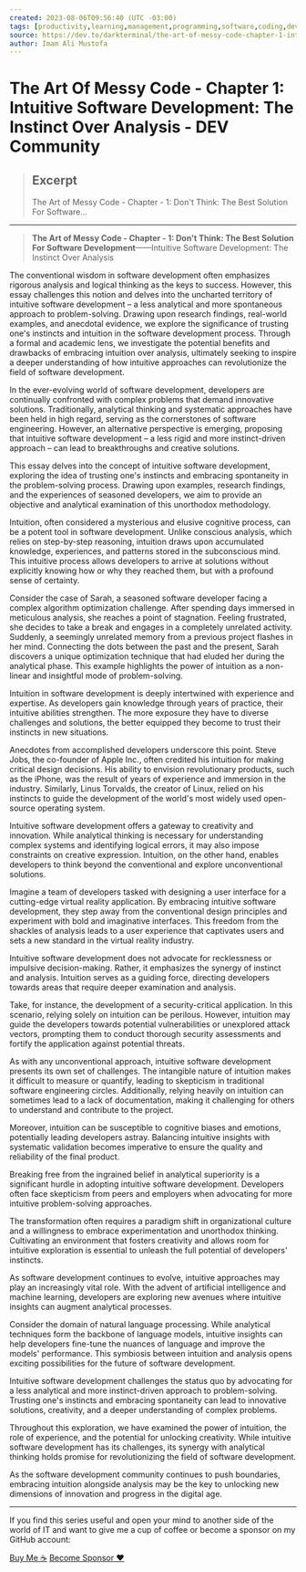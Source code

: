 ```yaml
---
created: 2023-08-06T09:56:40 (UTC -03:00)
tags: [productivity,learning,management,programming,software,coding,development,engineering,inclusive,community]
source: https://dev.to/darkterminal/the-art-of-messy-code-chapter-1-intuitive-software-development-the-instinct-over-analysis-3a8d
author: Imam Ali Mustofa
---
```


# The Art Of Messy Code - Chapter 1: Intuitive Software Development: The Instinct Over Analysis - DEV Community

> ## Excerpt
> The Art of Messy Code - Chapter - 1: Don't Think: The Best Solution For Software...

---
> **The Art of Messy Code - Chapter - 1: Don't Think: The Best Solution For Software Development**——Intuitive Software Development: The Instinct Over Analysis

The conventional wisdom in software development often emphasizes rigorous analysis and logical thinking as the keys to success. However, this essay challenges this notion and delves into the uncharted territory of intuitive software development – a less analytical and more spontaneous approach to problem-solving. Drawing upon research findings, real-world examples, and anecdotal evidence, we explore the significance of trusting one's instincts and intuition in the software development process. Through a formal and academic lens, we investigate the potential benefits and drawbacks of embracing intuition over analysis, ultimately seeking to inspire a deeper understanding of how intuitive approaches can revolutionize the field of software development.

In the ever-evolving world of software development, developers are continually confronted with complex problems that demand innovative solutions. Traditionally, analytical thinking and systematic approaches have been held in high regard, serving as the cornerstones of software engineering. However, an alternative perspective is emerging, proposing that intuitive software development – a less rigid and more instinct-driven approach – can lead to breakthroughs and creative solutions.

This essay delves into the concept of intuitive software development, exploring the idea of trusting one's instincts and embracing spontaneity in the problem-solving process. Drawing upon examples, research findings, and the experiences of seasoned developers, we aim to provide an objective and analytical examination of this unorthodox methodology.

Intuition, often considered a mysterious and elusive cognitive process, can be a potent tool in software development. Unlike conscious analysis, which relies on step-by-step reasoning, intuition draws upon accumulated knowledge, experiences, and patterns stored in the subconscious mind. This intuitive process allows developers to arrive at solutions without explicitly knowing how or why they reached them, but with a profound sense of certainty.

Consider the case of Sarah, a seasoned software developer facing a complex algorithm optimization challenge. After spending days immersed in meticulous analysis, she reaches a point of stagnation. Feeling frustrated, she decides to take a break and engages in a completely unrelated activity. Suddenly, a seemingly unrelated memory from a previous project flashes in her mind. Connecting the dots between the past and the present, Sarah discovers a unique optimization technique that had eluded her during the analytical phase. This example highlights the power of intuition as a non-linear and insightful mode of problem-solving.

Intuition in software development is deeply intertwined with experience and expertise. As developers gain knowledge through years of practice, their intuitive abilities strengthen. The more exposure they have to diverse challenges and solutions, the better equipped they become to trust their instincts in new situations.

Anecdotes from accomplished developers underscore this point. Steve Jobs, the co-founder of Apple Inc., often credited his intuition for making critical design decisions. His ability to envision revolutionary products, such as the iPhone, was the result of years of experience and immersion in the industry. Similarly, Linus Torvalds, the creator of Linux, relied on his instincts to guide the development of the world's most widely used open-source operating system.

Intuitive software development offers a gateway to creativity and innovation. While analytical thinking is necessary for understanding complex systems and identifying logical errors, it may also impose constraints on creative expression. Intuition, on the other hand, enables developers to think beyond the conventional and explore unconventional solutions.

Imagine a team of developers tasked with designing a user interface for a cutting-edge virtual reality application. By embracing intuitive software development, they step away from the conventional design principles and experiment with bold and imaginative interfaces. This freedom from the shackles of analysis leads to a user experience that captivates users and sets a new standard in the virtual reality industry.

Intuitive software development does not advocate for recklessness or impulsive decision-making. Rather, it emphasizes the synergy of instinct and analysis. Intuition serves as a guiding force, directing developers towards areas that require deeper examination and analysis.

Take, for instance, the development of a security-critical application. In this scenario, relying solely on intuition can be perilous. However, intuition may guide the developers towards potential vulnerabilities or unexplored attack vectors, prompting them to conduct thorough security assessments and fortify the application against potential threats.

As with any unconventional approach, intuitive software development presents its own set of challenges. The intangible nature of intuition makes it difficult to measure or quantify, leading to skepticism in traditional software engineering circles. Additionally, relying heavily on intuition can sometimes lead to a lack of documentation, making it challenging for others to understand and contribute to the project.

Moreover, intuition can be susceptible to cognitive biases and emotions, potentially leading developers astray. Balancing intuitive insights with systematic validation becomes imperative to ensure the quality and reliability of the final product.

Breaking free from the ingrained belief in analytical superiority is a significant hurdle in adopting intuitive software development. Developers often face skepticism from peers and employers when advocating for more intuitive problem-solving approaches.

The transformation often requires a paradigm shift in organizational culture and a willingness to embrace experimentation and unorthodox thinking. Cultivating an environment that fosters creativity and allows room for intuitive exploration is essential to unleash the full potential of developers' instincts.

As software development continues to evolve, intuitive approaches may play an increasingly vital role. With the advent of artificial intelligence and machine learning, developers are exploring new avenues where intuitive insights can augment analytical processes.

Consider the domain of natural language processing. While analytical techniques form the backbone of language models, intuitive insights can help developers fine-tune the nuances of language and improve the models' performance. This symbiosis between intuition and analysis opens exciting possibilities for the future of software development.

Intuitive software development challenges the status quo by advocating for a less analytical and more instinct-driven approach to problem-solving. Trusting one's instincts and embracing spontaneity can lead to innovative solutions, creativity, and a deeper understanding of complex problems.

Throughout this exploration, we have examined the power of intuition, the role of experience, and the potential for unlocking creativity. While intuitive software development has its challenges, its synergy with analytical thinking holds promise for revolutionizing the field of software development.

As the software development community continues to push boundaries, embracing intuition alongside analysis may be the key to unlocking new dimensions of innovation and progress in the digital age.

___

If you find this series useful and open your mind to another side of the world of IT and want to give me a cup of coffee or become a sponsor on my GitHub account:

[Buy Me ☕](https://paypal.me/lazarusalhambra) [Become Sponsor ❤](https://github.com/sponsors/darkterminal)
